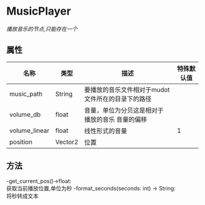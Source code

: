 # **MusicPlayer**
*播放音乐的节点,只能存在一个*
## **属性**
|名称|类型|描述|特殊默认值|
|-----|-----|-----|-----------------------|
|music_path|String|要播放的音乐文件相对于mudot文件所在的目录下的路径||
|volume_db|float|音量，单位为分贝这是相对于 播放的音乐 音量的偏移||
|volume_linear|float|线性形式的音量|1|
|position|Vector2|位置||

## **方法**
-get_current_pos()->float:
<br>获取当前播放位置,单位为秒
-format_seconds(seconds: int) -> String:
<br>将秒转成文本
